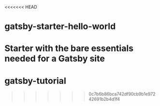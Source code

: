 <<<<<<< HEAD
# gatsby-starter-hello-world
Starter with the bare essentials needed for a Gatsby site
=======
# gatsby-tutorial
>>>>>>> 0c7b6b86bca742df90cb9b1e97242691b2b4d1f4
